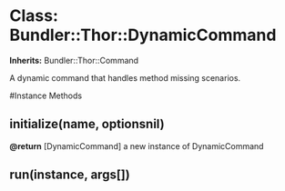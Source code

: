 # Class: Bundler::Thor::DynamicCommand
**Inherits:** Bundler::Thor::Command
    

A dynamic command that handles method missing scenarios.



#Instance Methods
## initialize(name, optionsnil) [](#method-i-initialize)

**@return** [DynamicCommand] a new instance of DynamicCommand

## run(instance, args[]) [](#method-i-run)

